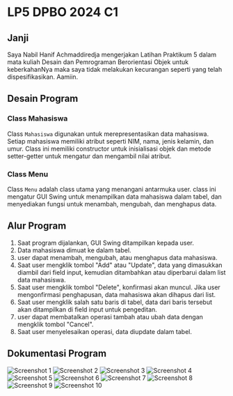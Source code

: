 # LP5 DPBO 2024 C1

## Janji
Saya Nabil Hanif Achmaddiredja mengerjakan Latihan Praktikum 5 dalam mata kuliah
Desain dan Pemrograman Berorientasi Objek untuk keberkahanNya maka saya tidak melakukan kecurangan
seperti yang telah dispesifikasikan. Aamiin.

## Desain Program
### Class Mahasiswa
Class `Mahasiswa` digunakan untuk merepresentasikan data mahasiswa. Setiap mahasiswa memiliki atribut seperti NIM, nama, jenis kelamin, dan umur. Class ini memiliki constructor untuk inisialisasi objek dan metode setter-getter untuk mengatur dan mengambil nilai atribut.

### Class Menu
Class `Menu` adalah class utama yang menangani antarmuka user. class ini mengatur GUI Swing untuk menampilkan data mahasiswa dalam tabel, dan menyediakan fungsi untuk menambah, mengubah, dan menghapus data.

## Alur Program
1. Saat program dijalankan, GUI Swing ditampilkan kepada user.
2. Data mahasiswa dimuat ke dalam tabel.
3. user dapat menambah, mengubah, atau menghapus data mahasiswa.
4. Saat user mengklik tombol "Add" atau "Update", data yang dimasukkan diambil dari field input, kemudian ditambahkan atau diperbarui dalam list data mahasiswa.
5. Saat user mengklik tombol "Delete", konfirmasi akan muncul. Jika user mengonfirmasi penghapusan, data mahasiswa akan dihapus dari list.
6. Saat user mengklik salah satu baris di tabel, data dari baris tersebut akan ditampilkan di field input untuk pengeditan.
7. user dapat membatalkan operasi tambah atau ubah data dengan mengklik tombol "Cancel".
8. Saat user menyelesaikan operasi, data diupdate dalam tabel.

## Dokumentasi Program 
![Screenshot 1](https://github.com/NabilHanifA/LP5DPBO2024C1/assets/133948088/ec81663f-847f-4870-9d47-877544021a19)
![Screenshot 2](https://github.com/NabilHanifA/LP5DPBO2024C1/assets/133948088/822b3ed5-429b-4705-aea8-f20aaa253bce)
![Screenshot 3](https://github.com/NabilHanifA/LP5DPBO2024C1/assets/133948088/43e7eeba-65f5-4e73-b248-86f39ac49ce4)
![Screenshot 4](https://github.com/NabilHanifA/LP5DPBO2024C1/assets/133948088/635be294-25e4-47c6-aa9f-a0f1c38fa557)
![Screenshot 5](https://github.com/NabilHanifA/LP5DPBO2024C1/assets/133948088/b9f6b626-1062-40e1-a9fa-c3836aad98ea)
![Screenshot 6](https://github.com/NabilHanifA/LP5DPBO2024C1/assets/133948088/d919a4b4-2afa-4a3f-ad33-a591decf9a66)
![Screenshot 7](https://github.com/NabilHanifA/LP5DPBO2024C1/assets/133948088/83fc988d-8b1f-4aea-ba8e-c2dcd9be73d9)
![Screenshot 8](https://github.com/NabilHanifA/LP5DPBO2024C1/assets/133948088/d85f35db-6fc6-4b0a-9d2d-b8f9b84c648a)
![Screenshot 9](https://github.com/NabilHanifA/LP5DPBO2024C1/assets/133948088/56ce5e71-f781-492a-8885-8fc7cd5f5f07)
![Screenshot 10](https://github.com/NabilHanifA/LP5DPBO2024C1/assets/133948088/be33dfe4-641c-43af-b8e7-15ea83e216df)

